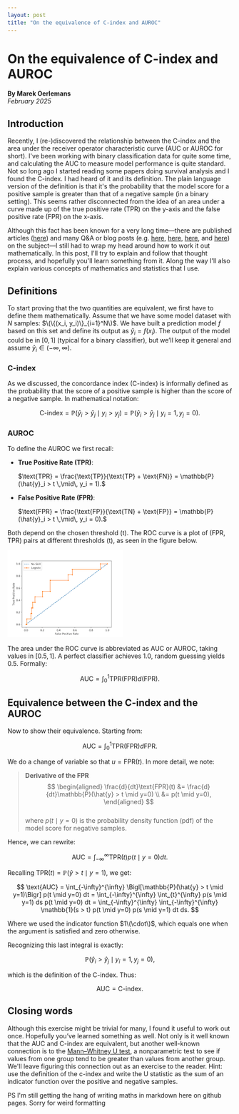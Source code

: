 ```yaml
---
layout: post
title: "On the equivalence of C-index and AUROC"
---
```


# On the equivalence of C-index and AUROC
**By Marek Oerlemans**  
_February 2025_

## Introduction

Recently, I (re-)discovered the relationship between the C-index and the area under the receiver operator characteristic curve (AUC or AUROC for short). I've been working with binary classification data for quite some time, and calculating the AUC to measure model performance is quite standard. Not so long ago I started reading some papers doing survival analysis and I found the C-index. I had heard of it and its definition. The plain language version of the definition is that it's the probability that the model score for a positive sample is greater than that of a negative sample (in a binary setting). This seems rather disconnected from the idea of an area under a curve made up of the true positive rate (TPR) on the y-axis and the false positive rate (FPR) on the x-axis.

Although this fact has been known for a very long time—there are published articles ([here](https://pubs.rsna.org/doi/10.1148/radiology.143.1.7063747)) and many Q&A or blog posts (e.g. [here](https://stats.stackexchange.com/questions/437490/what-is-the-relationship-between-the-harrels-c-and-the-auc), [here](https://stats.stackexchange.com/questions/272314/how-does-auc-of-roc-equal-concordance-probability), [here](https://stats.stackexchange.com/questions/190216/why-is-roc-auc-equivalent-to-the-probability-that-two-randomly-selected-samples), and [here](https://stats.stackexchange.com/questions/190216/why-is-roc-auc-equivalent-to-the-probability-that-two-randomly-selected-samples)) on the subject—I still had to wrap my head around how to work it out mathematically. In this post, I'll try to explain and follow that thought process, and hopefully you'll learn something from it. Along the way I'll also explain various concepts of mathematics and statistics that I use.

## Definitions

To start proving that the two quantities are equivalent, we first have to define them mathematically. Assume that we have some model dataset with $N$ samples: $\(\{(x_i, y_i)\}_{i=1}^N\)$. We have built a prediction model $f$ based on this set and define its output as $\hat{y}_i = f(x_i)$. The output of the model could be in $[0,1]$ (typical for a binary classifier), but we’ll keep it general and assume $\hat{y}_i \in (-\infty, \infty)$.

### C-index
As we discussed, the concordance index (C-index) is informally defined as the probability that the score of a positive sample is higher than the score of a negative sample. In mathematical notation:

$$
\text{C-index} = \mathbb{P}(\hat{y}_i > \hat{y}_j \mid y_i > y_j) 
= \mathbb{P}(\hat{y}_i > \hat{y}_j \mid y_i = 1, y_j=0).
$$

### AUROC
To define the AUROC we first recall:

- **True Positive Rate (TPR)**:

  
  $\text{TPR} = \frac{\text{TP}}{\text{TP} + \text{FN}} = \mathbb{P}(\hat{y}_i > t \,\mid\, y_i = 1).$

- **False Positive Rate (FPR)**:

  $\text{FPR} = \frac{\text{FP}}{\text{TN} + \text{FP}} = \mathbb{P}(\hat{y}_i > t \,\mid\, y_i = 0).$

Both depend on the chosen threshold \(t\). The ROC curve is a plot of (FPR, TPR) pairs at different thresholds \(t\), as seen in the figure below.

![An ROC curve. The orange line denotes the output of a classification model; the blue line is the line a random chance model would get. [Source](https://machinelearningmastery.com/roc-curves-and-precision-recall-curves-for-classification-in-python/).](rocplot.png)

The area under the ROC curve is abbreviated as AUC or AUROC, taking values in $[0.5,1]$. A perfect classifier achieves 1.0, random guessing yields 0.5. Formally:

$$
\text{AUC} = \int_0^1 \text{TPR}(\text{FPR}) d(\text{FPR}).
$$

## Equivalence between the C-index and the AUROC

Now to show their equivalence. Starting from:

$$
\text{AUC} = \int_0^1 \text{TPR}\bigl(\text{FPR}\bigr) d\text{FPR}.
$$

We do a change of variable so that $u = \text{FPR}(t)$. In more detail, we note:

> **Derivative of the FPR**  
> $$
> \begin{aligned}
> \frac{d}{dt}\text{FPR}(t) &= \frac{d}{dt}\mathbb{P}(\hat{y} > t \mid y=0) \\
> &= p(t \mid y=0),
> \end{aligned}
> $$  
> where $p(t \mid y=0)$ is the probability density function (pdf) of the model score for negative samples.


Hence, we can rewrite:

$$
\text{AUC} 
= \int_{-\infty}^{\infty} \text{TPR}(t) p(t \mid y=0) dt.
$$

Recalling $\text{TPR}(t) = \mathbb{P}(\hat{y}>t \mid y=1)$, we get:

$$
\text{AUC} 
= \int_{-\infty}^{\infty} \Bigl[\mathbb{P}(\hat{y} > t \mid y=1)\Bigr] p(t \mid y=0) dt 
= \int_{-\infty}^{\infty} \int_{t}^{\infty} p(s \mid y=1) ds  p(t \mid y=0) dt
= \int_{-\infty}^{\infty} \int_{-\infty}^{\infty} \mathbb{1}(s > t) p(t \mid y=0) p(s \mid y=1) dt ds.
$$

Where we used the indicator function $1\(\cdot\)$, which equals one when the argument is satisfied and zero otherwise.

Recognizing this last integral is exactly:

$$
\mathbb{P}(\hat{y}_i > \hat{y}_j \mid y_i = 1, y_j = 0),
$$

which is the definition of the C-index. Thus:

$$
\text{AUC} = \text{C-index}.
$$

## Closing words

Although this exercise might be trivial for many, I found it useful to work out once. Hopefully you’ve learned something as well. Not only is it well known that the AUC and C-index are equivalent, but another well-known connection is to the [Mann–Whitney U test](https://en.wikipedia.org/wiki/Mann%E2%80%93Whitney_U_test), a nonparametric test to see if values from one group tend to be greater than values from another group. We'll leave figuring this connection out as an exercise to the reader. Hint: use the definition of the c-index and write the U statistic as the sum of an indicator function over the positive and negative samples.

PS I'm still getting the hang of writing maths in markdown here on github pages. Sorry for weird formatting
